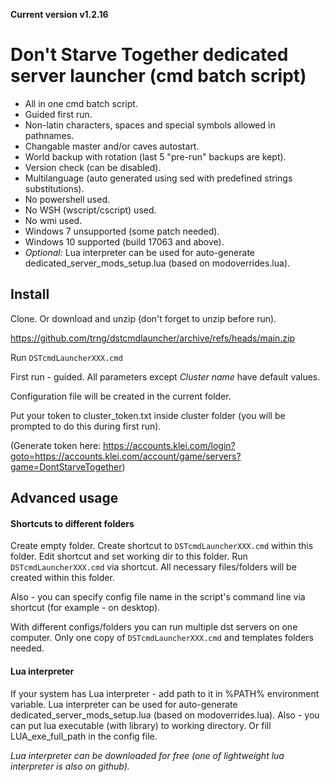 **Current version v1.2.16**

# Don't Starve Together dedicated server launcher (cmd batch script)

* All in one cmd batch script.
* Guided first run.
* Non-latin characters, spaces and special symbols allowed in pathnames.
* Changable master and/or caves autostart.
* World backup with rotation (last 5 "pre-run" backups are kept).
* Version check (can be disabled).
* Multilanguage (auto generated using sed with predefined strings substitutions).
* No powershell used.
* No WSH (wscript/cscript) used.
* No wmi used.
* Windows 7 unsupported (some patch needed).
* Windows 10 supported (build 17063 and above).
* *Optional:* Lua interpreter can be used for auto-generate dedicated_server_mods_setup.lua (based on modoverrides.lua).

## Install
Clone. Or download and unzip (don't forget to unzip before run).

https://github.com/trng/dstcmdlauncher/archive/refs/heads/main.zip

Run `DSTcmdLauncherXXX.cmd`

First run - guided. All parameters except *Cluster name* have default values.

Configuration file will be created in the current folder.

Put your token to cluster_token.txt inside cluster folder (you will be prompted to do this during first run).

(Generate token here: https://accounts.klei.com/login?goto=https://accounts.klei.com/account/game/servers?game=DontStarveTogether)



## Advanced usage
#### Shortcuts to different folders
Create empty folder. Create shortcut to `DSTcmdLauncherXXX.cmd` within this folder. Edit shortcut and set working dir to this folder. Run `DSTcmdLauncherXXX.cmd` via shortcut. All necessary files/folders will be created within this folder.

Also - you can specify config file name in the script's command line via shortcut (for example - on desktop).

With different configs/folders you can run multiple dst servers on one computer. Only one copy of `DSTcmdLauncherXXX.cmd` and templates folders needed.

#### Lua interpreter 
If your system has Lua interpreter - add path to it in %PATH% environment variable. Lua interpreter can be used for auto-generate dedicated_server_mods_setup.lua (based on modoverrides.lua). Also - you can put lua executable (with library) to working directory. Or fill LUA_exe_full_path in the config file.

*Lua interpreter can be downloaded for free (one of lightweight lua interpreter is also on github).*

